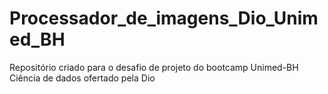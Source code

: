 # Processador_de_imagens_Dio_Unimed_BH
Repositório criado para o desafio de projeto do bootcamp Unimed-BH Ciência de dados ofertado pela Dio

